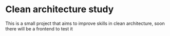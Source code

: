 # Clean architecture study

This is a small project that aims to improve skills in clean architecture, soon there will be a frontend to test it